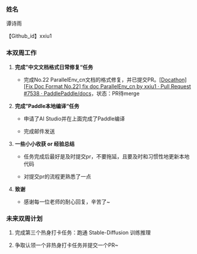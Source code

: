 ### 姓名

谭诗雨

【Github_id】xxiu1

### 本双周工作

1. **完成”中文文档格式日常修复“任务**

   - 完成No.22 ParallelEnv_cn文档的格式修复，并已提交PR。[[Docathon\][Fix Doc Format No.22] fix doc ParallelEnv_cn by xxiu1 · Pull Request #7538 · PaddlePaddle/docs](https://github.com/PaddlePaddle/docs/pull/7538)，状态：PR待merge

2. **完成”Paddle本地编译“任务**

   - 申请了AI Studio并在上面完成了Paddle编译

   - 完成邮件发送

3. **一些小小收获 or 经验总结**

   - 任务完成后最好是及时提交pr，不要拖延，且要及时和习惯性地更新本地代码

   - 对提交pr的流程更熟悉了一点

4. **致谢**

   - 感谢每一位老师的耐心回复，辛苦了~

### 未来双周计划

1. 完成第三个热身打卡任务：跑通 Stable-Diffusion 训练推理

2. 争取认领一个非热身打卡任务并提交一个PR~